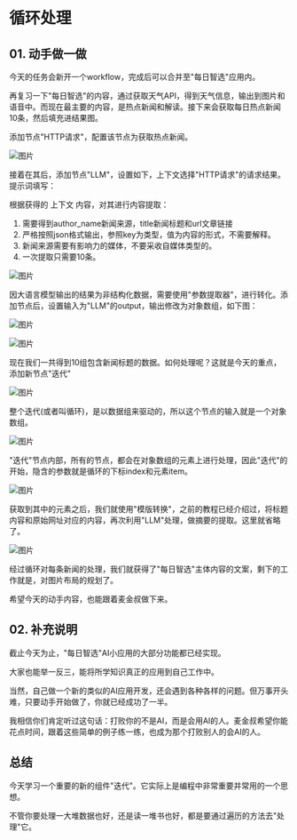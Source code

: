 # 循环处理

## **01.** 动手做一做

今天的任务会新开一个workflow，完成后可以合并至"每日智选"应用内。

再复习一下"每日智选"的内容，通过获取天气API，得到天气信息，输出到图片和语音中。而现在最主要的内容，是热点新闻和解读。接下来会获取每日热点新闻10条，然后填充进结果图。

添加节点"HTTP请求"，配置该节点为获取热点新闻。

![图片](_assets/d49ddabf4e600b855bfd5ee905179a1a_MD5.webp)

接着在其后，添加节点"LLM"，设置如下，上下文选择"HTTP请求"的请求结果。提示词填写：

根据获得的 上下文 内容，对其进行内容提取：

1. 需要得到author_name新闻来源，title新闻标题和url文章链接
2. 严格按照json格式输出，参照key为类型，值为内容的形式，不需要解释。
3. 新闻来源需要有影响力的媒体，不要采收自媒体类型的。
4. 一次提取只需要10条。

![图片](_assets/42549c35f7545273b692f84d42ff0f2b_MD5.webp)

因大语言模型输出的结果为非结构化数据，需要使用"参数提取器"，进行转化。添加节点后，设置输入为"LLM"的output，输出修改为对象数组，如下图：

![图片](_assets/cb874c2318a5585d53c1653310c2d278_MD5.webp)

![图片](_assets/847db89f5fbd53d9156ddf8b566ca1ec_MD5.webp)

现在我们一共得到10组包含新闻标题的数据。如何处理呢？这就是今天的重点，添加新节点"迭代"

![图片](_assets/a0300c02b8506598153253457ec88c39_MD5.webp)

整个迭代(或者叫循环)，是以数据组来驱动的，所以这个节点的输入就是一个对象数组。

![图片](_assets/8471d3fa70844e8d09fcc1cc38da8048_MD5.webp)

"迭代"节点内部，所有的节点，都会在对象数组的元素上进行处理，因此"迭代"的开始，隐含的参数就是循环的下标index和元素item。

![图片](_assets/8135497bf3a7f5d011a4485563972edf_MD5.webp)

获取到其中的元素之后，我们就使用"模版转换"，之前的教程已经介绍过，将标题内容和原始网址对应的内容，再次利用"LLM"处理，做摘要的提取。这里就省略了。

![图片](_assets/a0e51caf8cf82e8b1d03e809e01a0119_MD5.webp)

经过循环对每条新闻的处理，我们就获得了"每日智选"主体内容的文案，剩下的工作就是，对图片布局的规划了。

希望今天的动手内容，也能跟着麦金叔做下来。

## **02.** 补充说明

截止今天为止，"每日智选"AI小应用的大部分功能都已经实现。

大家也能举一反三，能将所学知识真正的应用到自己工作中。

当然，自己做一个新的类似的AI应用开发，还会遇到各种各样的问题。但万事开头难，只要动手开始做了，你就已经成功了一半。

我相信你们肯定听过这句话：打败你的不是AI，而是会用AI的人。麦金叔希望你能花点时间，跟着这些简单的例子练一练，也成为那个打败别人的会AI的人。

## **总结**

今天学习一个重要的新的组件"迭代"。它实际上是编程中非常重要并常用的一个思想。

不管你要处理一大堆数据也好，还是读一堆书也好，都是要通过遍历的方法去"处理"它。